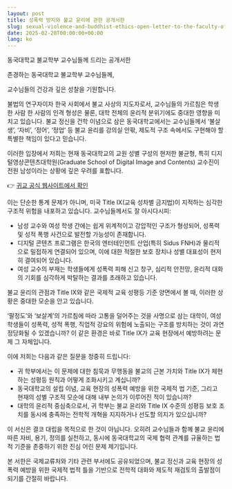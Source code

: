 ```yaml
---
layout: post
title: 성폭력 방지와 불교 윤리에 관한 공개서한
slug: sexual-violence-and-buddhist-ethics-open-letter-to-the-faculty-of-buddhism-at-dongguk-university-ko
date: 2025-02-28T00:00:00+00:00
lang: ko
---
```


동국대학교 불교학부 교수님들께 드리는 공개서한  

존경하는 동국대학교 불교학부 교수님들께,  

교수님들의 건강과 깊은 성찰을 기원합니다.  

불법의 연구자이자 한국 사회에서 불교 사상의 지도자로서, 교수님들의 가르침은 학생 한 사람 한 사람의 인격 형성은 물론, 대학 전체의 윤리적 분위기에도 중대한 영향을 미치고 있습니다. 불교 정신을 건학 이념으로 삼은 동국대학교에서는 교수님들께서 ‘불살생’, ‘자비’, ‘정어’, ‘정업’ 등 불교 윤리를 강의실 안팎, 제도적 구조 속에서도 구현해야 할 특별한 책임이 있다고 믿습니다.  

이러한 입장에서 저희는 현재 동국대학교의 교원 성별 구성의 현저한 불균형, 특히 디지털영상콘텐츠대학원(Graduate School of Digital Image and Contents) 교수진이 전원 남성이라는 상황에 깊은 우려를 표합니다.  

👉 [귀교 공식 웹사이트에서 확인](https://www.dongguk.edu/eng/dandae/122#)

이는 단순한 통계 문제가 아니며, 미국 Title IX(교육 성차별 금지법)이 지적하는 심각한 구조적 위험을 내포하고 있습니다. 교수님들께서도 잘 아시다시피:  

- 남성 교수와 여성 학생 간에는 쉽게 위계적이고 강압적인 구조가 형성되어, 성폭력 및 성적 폭행 사건으로 발전할 가능성이 존재합니다.  
- 디지털 콘텐츠 프로그램은 한국의 엔터테인먼트 산업(특히 Sidus FNH)과 물리적으로 밀접하게 연결되어 있으며, 이에 대한 적절한 보호 장치나 성별 대표성이 현저히 결여되어 있습니다.  
- 여성 교수의 부재는 학생들에게 성폭력 피해 신고 창구, 심리적 안전망, 윤리적 대화의 기회를 심각하게 박탈하는 결과를 초래하고 있습니다.  

불교 윤리의 관점과 Title IX와 같은 국제적 교육 성평등 기준 양면에서 볼 때, 이러한 상황은 중대한 모순을 안고 있습니다.  

‘팔정도’와 ‘보살계’의 가르침에 따라 고통을 덜어주는 것을 사명으로 삼는 대학이, 여성 학생들이 성폭력, 성적 폭행, 직업적 강요의 위험에 노출되는 구조를 방치하는 것이 과연 정당화될 수 있겠습니까? 이 같은 환경은 바로 Title IX가 교육 현장에서 예방하려는 문제 그 자체입니다.  

이에 저희는 다음과 같은 질문을 정중히 드립니다:  

- 귀 학부에서는 이 문제에 대한 침묵과 무행동을 불교의 근본 가치와 Title IX가 체현하는 성평등 원칙과 어떻게 조화시키고 계십니까?  
- 동국대학교의 설립 이념, 교육 현장의 성폭력 예방을 위한 국제적 법 기준, 그리고 현재의 성별 구조적 모순에 대해 내부 논의가 이루어진 적이 있습니까?  
- 대학의 윤리적 중심축으로서, 귀 학부는 불교 윤리와 Title IX 수준의 성평등 보호 조치를 동시에 충족하는 전학적 개혁을 지지하거나 선도할 의지가 있으십니까?  

이 서신은 결코 대립을 목적으로 한 것이 아닙니다. 오히려 교수님들과 함께 불교 윤리에 따른 자비, 용기, 정의를 실천하고, 동시에 동국대학교의 국제 협력 관계를 규율하는 법적 기준을 존중하기 위한 진심 어린 문제 제기입니다.  

본 서한은 국제교류처와 기타 관련 부서에도 공유되었으며, 불교 정신과 교육 현장의 성폭력 예방을 위한 국제적 법적 틀을 기반으로 전학적 대화와 제도적 재검토의 출발점이 되기를 간절히 바랍니다.
